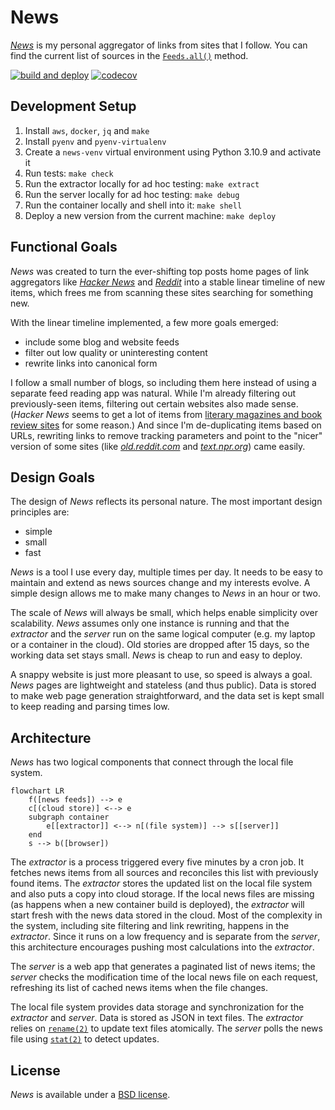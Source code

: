 # News

[_News_][0] is my personal aggregator of links from sites that I follow.  You
can find the current list of sources in the [`Feeds.all()`][1] method.

[0]: https://news.donm.cc
[1]: https://github.com/donmccaughey/news_donm_cc/blob/main/src/feeds/feeds.py

[![build and deploy][2]][3] [![codecov][4]][5]

[2]: https://github.com/donmccaughey/news_donm_cc/actions/workflows/build-and-deploy.yaml/badge.svg
[3]: https://github.com/donmccaughey/news_donm_cc/actions/workflows/build-and-deploy.yaml
[4]: https://codecov.io/gh/donmccaughey/news_donm_cc/branch/main/graph/badge.svg?token=z4oPGYrhtM
[5]: https://codecov.io/gh/donmccaughey/news_donm_cc


## Development Setup

1. Install `aws`, `docker`, `jq` and `make`
2. Install `pyenv` and `pyenv-virtualenv`
3. Create a `news-venv` virtual environment using Python 3.10.9 and activate it
4. Run tests: `make check`
5. Run the extractor locally for ad hoc testing: `make extract`
6. Run the server locally for ad hoc testing: `make debug`
7. Run the container locally and shell into it: `make shell`
8. Deploy a new version from the current machine: `make deploy`


## Functional Goals

_News_ was created to turn the ever-shifting top posts home pages of link
aggregators like [_Hacker News_][10] and [_Reddit_][11] into a stable linear
timeline of new items, which frees me from scanning these sites searching for
something new.

[10]: https://news.ycombinator.com
[11]: https://old.reddit.com

With the linear timeline implemented, a few more goals emerged:
 
- include some blog and website feeds
- filter out low quality or uninteresting content
- rewrite links into canonical form

I follow a small number of blogs, so including them here instead of using a
separate feed reading app was natural.  While I'm already filtering out
previously-seen items, filtering out certain websites also made sense. (_Hacker
News_ seems to get a lot of items from [literary magazines and book review
sites][12] for some reason.)  And since I'm de-duplicating items based on URLs,
rewriting links to remove tracking parameters and point to the "nicer" version
of some sites (like [_old.reddit.com_][13] and [_text.npr.org_][14]) came
easily.

[12]: https://github.com/donmccaughey/news_donm_cc/blob/main/src/feeds/skip_sites.py
[13]: https://old.reddit.com
[14]: https://text.npr.org


## Design Goals

The design of _News_ reflects its personal nature.  The most important design
principles are:

- simple
- small
- fast

_News_ is a tool I use every day, multiple times per day.  It needs to be easy
to maintain and extend as news sources change and my interests evolve. A simple
design allows me to make many changes to _News_ in an hour or two.

The scale of _News_ will always be small, which helps enable simplicity
over scalability.  _News_ assumes only one instance is running and that the
_extractor_ and the _server_ run on the same logical computer (e.g. my laptop or
a container in the cloud).  Old stories are dropped after 15 days, so the
working data set stays small.  _News_ is cheap to run and easy to deploy.

A snappy website is just more pleasant to use, so speed is always a goal. _News_
pages are lightweight and stateless (and thus public).  Data is stored to make
web page generation straightforward, and the data set is kept small to keep
reading and parsing times low.


## Architecture

_News_ has two logical components that connect through the local file system.

```mermaid
flowchart LR
    f([news feeds]) --> e
    c[(cloud store)] <--> e
    subgraph container
        e[[extractor]] <--> n[(file system)] --> s[[server]]
    end
    s --> b([browser])
```

The _extractor_ is a process triggered every five minutes by a cron job.  It
fetches news items from all sources and reconciles this list with previously
found items.  The _extractor_ stores the updated list on the local file system
and also puts a copy into cloud storage.  If the local news files are missing
(as happens when a new container build is deployed), the _extractor_ will start
fresh with the news data stored in the cloud.  Most of the complexity in the
system, including site filtering and link rewriting, happens in the _extractor_.
Since it runs on a low frequency and is separate from the _server_, this
architecture encourages pushing most calculations into the _extractor_.

The _server_ is a web app that generates a paginated list of news items; the
_server_ checks the modification time of the local news file on each request,
refreshing its list of cached news items when the file changes.

The local file system provides data storage and synchronization for the
_extractor_ and _server_.  Data is stored as JSON in text files.  The
_extractor_ relies on [`rename(2)`][30] to update text files atomically.  The
_server_ polls the news file using [`stat(2)`][31] to detect updates.

[30]: https://linux.die.net/man/2/rename
[31]: https://linux.die.net/man/2/stat


## License

_News_ is available under a [BSD license][40].

[40]: https://github.com/donmccaughey/news_donm_cc/blob/master/LICENSE